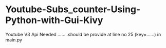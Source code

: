 # Youtube-Subs_counter-Using-Python-with-Gui-Kivy
Youtube V3 Api Needed ........should be provide at line no 25 (key=......) in main.py
